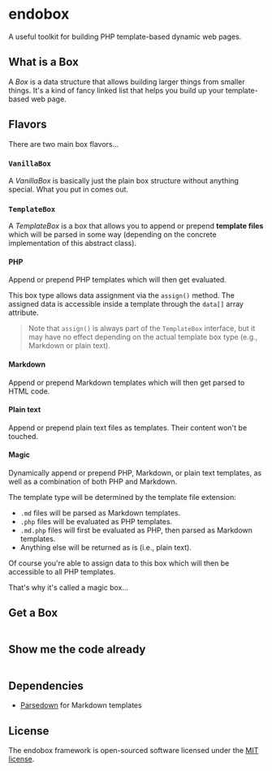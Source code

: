 # endobox

A useful toolkit for building PHP template-based dynamic web pages.

## What is a Box

A _Box_ is a data structure that allows building larger things from smaller things.
It's a kind of fancy linked list that helps you build up your template-based web page.

## Flavors

There are two main box flavors...

### `VanillaBox`

A _VanillaBox_ is basically just the plain box structure without anything special.
What you put in comes out.

### `TemplateBox`

A _TemplateBox_ is a box that allows you to append or prepend __template files__ which will be parsed in some way
(depending on the concrete implementation of this abstract class).

#### PHP

Append or prepend PHP templates which will then get evaluated.

This box type allows data assignment via the `assign()` method.
The assigned data is accessible inside a template through the `data[]` array attribute.

> Note that `assign()` is always part of the `TemplateBox` interface, but it may have no effect depending on the actual template box type (e.g., Markdown or plain text).

#### Markdown

Append or prepend Markdown templates which will then get parsed to HTML code.

#### Plain text

Append or prepend plain text files as templates. Their content won't be touched.

#### Magic

Dynamically append or prepend PHP, Markdown, or plain text templates, as well as a combination of both PHP and Markdown.

The template type will be determined by the template file extension:
- `.md` files will be parsed as Markdown templates.
- `.php` files will be evaluated as PHP templates.
- `.md.php` files will first be evaluated as PHP, then parsed as Markdown templates.
- Anything else will be returned as is (i.e., plain text).

Of course you're able to assign data to this box which will then be accessible to all PHP templates.

That's why it's called a magic box...

## Get a Box

```php

```

## Show me the code already

```php

```

## Dependencies

- [Parsedown](https://github.com/erusev/parsedown) for Markdown templates

## License

The endobox framework is open-sourced software licensed under the [MIT license](LICENSE).
